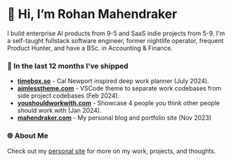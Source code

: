 # 👋 Hi, I’m Rohan Mahendraker

I build enterprise AI products from 9-5 and SaaS indie projects from 5-9. I'm a self-taught fullstack software engineer, former nightlife operator, frequent Product Hunter, and have a BSc. in Accounting & Finance.

### 🚀 In the last 12 months I've shipped
- [**timebox.so**](https://timebox.so) - Cal Newport inspired deep work planner (July 2024).
- [**aimlesstheme.com**](https://aimlesstheme.com) - VSCode theme to separate work codebases from side project codebases (Feb 2024).
- [**youshouldworkwith.com**](https://youshouldworkwith.com) - Showcase 4 people you think other people should work with (Jan 2024).
- [**mahendraker.com**](https://mahendraker.com) - My personal blog and portfolio site (Nov 2023)

### 🌐 About Me
Check out my [personal site](https://www.mahendraker.com/) for more on my work, projects, and thoughts.
